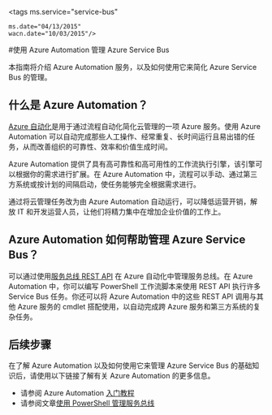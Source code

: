 <properties
	pageTitle="使用 Azure Automation 管理 Azure Service Bus"
	description="了解如何使用 Azure Automation 服务来管理 Azure Service Bus。"
	services="service-bus, automation"
	documentationCenter=""
	authors="csand-msft"
	manager="eamono"
	editor=""/>

<tags ms.service="service-bus"

	ms.date="04/13/2015"
	wacn.date="10/03/2015"/>



#使用 Azure Automation 管理 Azure Service Bus

本指南将介绍 Azure Automation 服务，以及如何使用它来简化 Azure Service Bus 的管理。

## 什么是 Azure Automation？

[Azure 自动化](http://azure.microsoft.com/services/automation/)是用于通过流程自动化简化云管理的一项 Azure 服务。使用 Azure Automation 可以自动完成那些人工操作、经常重复、长时间运行且易出错的任务，从而改善组织的可靠性、效率和价值生成时间。

Azure Automation 提供了具有高可靠性和高可用性的工作流执行引擎，该引擎可以根据你的需求进行扩展。在 Azure Automation 中，流程可以手动、通过第三方系统或按计划的间隔启动，使任务能够完全根据需求进行。

通过将云管理任务改为由 Azure Automation 自动运行，可以降低运营开销，解放 IT 和开发运营人员，让他们将精力集中在增加企业价值的工作上。


## Azure Automation 如何帮助管理 Azure Service Bus？

可以通过使用[服务总线 REST API](https://msdn.microsoft.com/zh-cn/library/azure/hh780717.aspx) 在 Azure 自动化中管理服务总线。在 Azure Automation 中，你可以编写 PowerShell 工作流脚本来使用 REST API 执行许多 Service Bus 任务。你还可以将 Azure Automation 中的这些 REST API 调用与其他 Azure 服务的 cmdlet 搭配使用，以自动完成跨 Azure 服务和第三方系统的复杂任务。


## 后续步骤

在了解 Azure Automation 以及如何使用它来管理 Azure Service Bus 的基础知识后，请使用以下链接了解有关 Azure Automation 的更多信息。

* 请参阅 Azure Automation [入门教程](/documentation/articles/automation-create-runbook-from-samples)
* 请参阅文章[使用 PowerShell 管理服务总线](/documentation/articles/service-bus-powershell-how-to-provision)
 

<!---HONumber=71-->